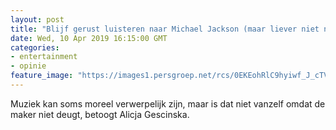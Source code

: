 ```yaml
---
layout: post
title: "Blijf gerust luisteren naar Michael Jackson (maar liever niet naar R. Kelly)"
date: Wed, 10 Apr 2019 16:15:00 GMT
categories: 
- entertainment 
- opinie 
feature_image: "https://images1.persgroep.net/rcs/0EKEohRlC9hyiwf_J_cTVHP86Os/diocontent/145249861/_focus/0.5573770491803278/0.208984375/_fill/320/320?appId=93a17a8fd81db0de025c8abd1cca1279&quality=0.85"
---
```


Muziek kan soms moreel ­verwerpelijk zijn, maar is dat niet vanzelf omdat de ­maker niet deugt, betoogt Alicja Gescinska.
